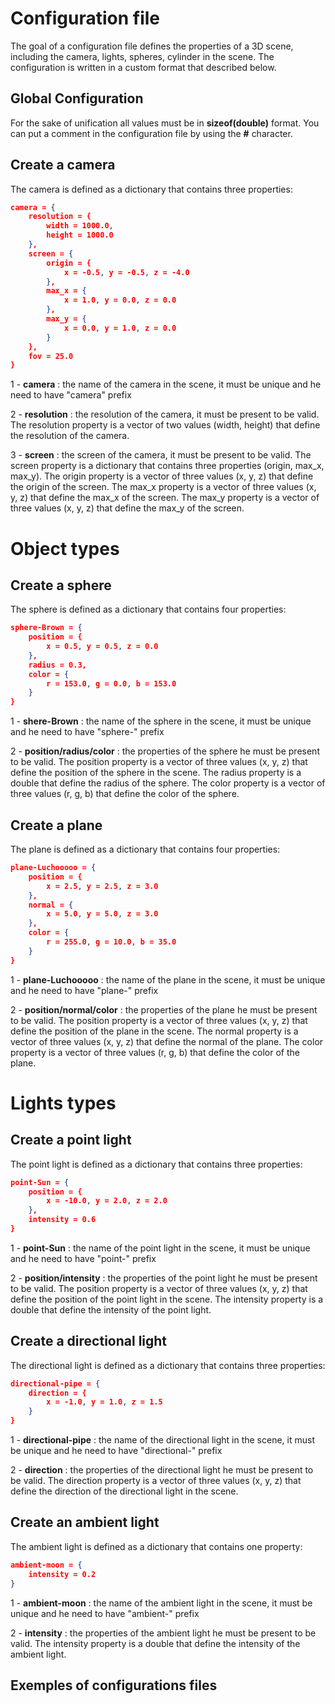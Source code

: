# Configuration file

The goal of a configuration file defines the properties of a 3D scene, including the camera, lights, spheres, cylinder in the scene. The configuration is written in a custom format that described below.

## Global Configuration

For the sake of unification all values must be in **sizeof(double)** format.
You can put a comment in the configuration file by using the **#** character.

## Create a camera

The camera is defined as a dictionary that contains three properties:

```JSON
camera = {
    resolution = {
        width = 1000.0,
        height = 1000.0
    },
    screen = {
        origin = {
            x = -0.5, y = -0.5, z = -4.0
        },
        max_x = {
            x = 1.0, y = 0.0, z = 0.0
        },
        max_y = {
            x = 0.0, y = 1.0, z = 0.0
        }
    },
    fov = 25.0
}
```

1 - **camera** : the name of the camera in the scene, it must be unique and he need to have "camera" prefix

2 - **resolution** : the resolution of the camera, it must be present to be valid. The resolution property is a vector of two values (width, height) that define the resolution of the camera.

3 - **screen** : the screen of the camera, it must be present to be valid. The screen property is a dictionary that contains three properties (origin, max_x, max_y). The origin property is a vector of three values (x, y, z) that define the origin of the screen. The max_x property is a vector of three values (x, y, z) that define the max_x of the screen. The max_y property is a vector of three values (x, y, z) that define the max_y of the screen.

# Object types

## Create a sphere

The sphere is defined as a dictionary that contains four properties:

```JSON
sphere-Brown = {
    position = {
        x = 0.5, y = 0.5, z = 0.0
    },
    radius = 0.3,
    color = {
        r = 153.0, g = 0.0, b = 153.0
    }
}
```

1 - **shere-Brown** : the name of the sphere in the scene, it must be unique and he need to have "sphere-" prefix

2 - **position/radius/color** : the properties of the sphere he must be present to be valid. The position property is a vector of three values (x, y, z) that define the position of the sphere in the scene. The radius property is a double that define the radius of the sphere. The color property is a vector of three values (r, g, b) that define the color of the sphere.

## Create a plane

The plane is defined as a dictionary that contains four properties:

```JSON
plane-Luchooooo = {
    position = {
        x = 2.5, y = 2.5, z = 3.0
    },
    normal = {
        x = 5.0, y = 5.0, z = 3.0
    },
    color = {
        r = 255.0, g = 10.0, b = 35.0
    }
}
```

1 - **plane-Luchooooo** : the name of the plane in the scene, it must be unique and he need to have "plane-" prefix

2 - **position/normal/color** : the properties of the plane he must be present to be valid. The position property is a vector of three values (x, y, z) that define the position of the plane in the scene. The normal property is a vector of three values (x, y, z) that define the normal of the plane. The color property is a vector of three values (r, g, b) that define the color of the plane.

# Lights types

## Create a point light

The point light is defined as a dictionary that contains three properties:

```JSON
point-Sun = {
    position = {
        x = -10.0, y = 2.0, z = 2.0
    },
    intensity = 0.6
}
```

1 - **point-Sun** : the name of the point light in the scene, it must be unique and he need to have "point-" prefix

2 - **position/intensity** : the properties of the point light he must be present to be valid. The position property is a vector of three values (x, y, z) that define the position of the point light in the scene. The intensity property is a double that define the intensity of the point light.

## Create a directional light

The directional light is defined as a dictionary that contains three properties:

```JSON
directional-pipe = {
    direction = {
        x = -1.0, y = 1.0, z = 1.5
    }
}
```

1 - **directional-pipe** : the name of the directional light in the scene, it must be unique and he need to have "directional-" prefix

2 - **direction** : the properties of the directional light he must be present to be valid. The direction property is a vector of three values (x, y, z) that define the direction of the directional light in the scene.

## Create an ambient light

The ambient light is defined as a dictionary that contains one property:

```JSON
ambient-moon = {
    intensity = 0.2
}
```

1 - **ambient-moon** : the name of the ambient light in the scene, it must be unique and he need to have "ambient-" prefix

2 - **intensity** : the properties of the ambient light he must be present to be valid. The intensity property is a double that define the intensity of the ambient light.

## Exemples of configurations files